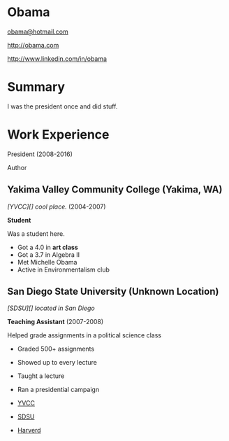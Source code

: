 # Obama
obama@hotmail.com

http://obama.com

http://www.linkedin.com/in/obama

# Summary

I was the president once and did stuff.
<img scr="https://media.vanityfair.com/photos/6036a15657f37ea4415256d2/master/pass/1225292516">

# Work Experience
President (2008-2016)

Author 

## Yakima Valley Community College (Yakima, WA)

*[YVCC][] cool place.* (2004-2007)

**Student**

Was a student here.

- Got a 4.0 in **art class**
- Got a 3.7 in Algebra II
- Met Michelle Obama
- Active in Environmentalism club

## San Diego State University (Unknown Location)
*[SDSU][] located in San Diego*

**Teaching Assistant** (2007-2008)

Helped grade assignments in a political science class

- Graded 500+ assignments
- Showed up to every lecture
- Taught a lecture
- Ran a presidential campaign 

- <a href="https://www.yvcc.edu/">YVCC</a>
- <a href="https://www.sdsu.edu/">SDSU</a>
- <a href="https://twitter.com/vincestaples">Harverd</a>